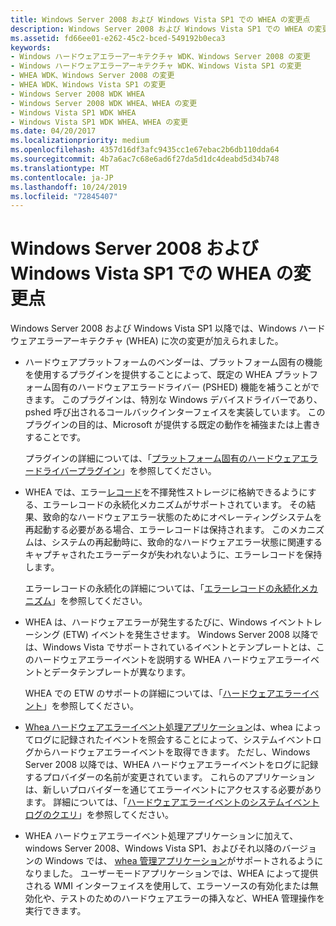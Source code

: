 ```yaml
---
title: Windows Server 2008 および Windows Vista SP1 での WHEA の変更点
description: Windows Server 2008 および Windows Vista SP1 での WHEA の変更点
ms.assetid: fd66ee01-e262-45c2-bced-549192b0eca3
keywords:
- Windows ハードウェアエラーアーキテクチャ WDK、Windows Server 2008 の変更
- Windows ハードウェアエラーアーキテクチャ WDK、Windows Vista SP1 の変更
- WHEA WDK、Windows Server 2008 の変更
- WHEA WDK、Windows Vista SP1 の変更
- Windows Server 2008 WDK WHEA
- Windows Server 2008 WDK WHEA、WHEA の変更
- Windows Vista SP1 WDK WHEA
- Windows Vista SP1 WDK WHEA、WHEA の変更
ms.date: 04/20/2017
ms.localizationpriority: medium
ms.openlocfilehash: 4357d16df3afc9435cc1e67ebac2b6db110dda64
ms.sourcegitcommit: 4b7a6ac7c68e6ad6f27da5d1dc4deabd5d34b748
ms.translationtype: MT
ms.contentlocale: ja-JP
ms.lasthandoff: 10/24/2019
ms.locfileid: "72845407"
---
```

# <a name="whea-changes-for-windows-server-2008-and-windows-vista-sp1"></a>Windows Server 2008 および Windows Vista SP1 での WHEA の変更点


Windows Server 2008 および Windows Vista SP1 以降では、Windows ハードウェアエラーアーキテクチャ (WHEA) に次の変更が加えられました。

-   ハードウェアプラットフォームのベンダーは、プラットフォーム固有の機能を使用するプラグインを提供することによって、既定の WHEA プラットフォーム固有のハードウェアエラードライバー (PSHED) 機能を補うことができます。 このプラグインは、特別な Windows デバイスドライバーであり、pshed 呼び出されるコールバックインターフェイスを実装しています。 このプラグインの目的は、Microsoft が提供する既定の動作を補強または上書きすることです。

    プラグインの詳細については、「[プラットフォーム固有のハードウェアエラードライバープラグイン](platform-specific-hardware-error-driver-plug-ins2.md)」を参照してください。

-   WHEA では、エラー[レコード](error-records.md)を不揮発性ストレージに格納できるようにする、エラーレコードの永続化メカニズムがサポートされています。 その結果、致命的なハードウェアエラー状態のためにオペレーティングシステムを再起動する必要がある場合、エラーレコードは保持されます。 このメカニズムは、システムの再起動時に、致命的なハードウェアエラー状態に関連するキャプチャされたエラーデータが失われないように、エラーレコードを保持します。

    エラーレコードの永続化の詳細については、「[エラーレコードの永続化メカニズム](error-record-persistence-mechanism.md)」を参照してください。

-   WHEA は、ハードウェアエラーが発生するたびに、Windows イベントトレーシング (ETW) イベントを発生させます。 Windows Server 2008 以降では、Windows Vista でサポートされているイベントとテンプレートとは、このハードウェアエラーイベントを説明する WHEA ハードウェアエラーイベントとデータテンプレートが異なります。

    WHEA での ETW のサポートの詳細については、「[ハードウェアエラーイベント](https://docs.microsoft.com/windows-hardware/drivers/ddi/_whea/)」を参照してください。

-   [Whea ハードウェアエラーイベント処理アプリケーション](whea-hardware-error-event-processing-applications.md)は、whea によってログに記録されたイベントを照会することによって、システムイベントログからハードウェアエラーイベントを取得できます。 ただし、Windows Server 2008 以降では、WHEA ハードウェアエラーイベントをログに記録するプロバイダーの名前が変更されています。 これらのアプリケーションは、新しいプロバイダーを通じてエラーイベントにアクセスする必要があります。 詳細については、「[ハードウェアエラーイベントのシステムイベントログのクエリ](querying-the-system-event-log-for-hardware-error-events.md)」を参照してください。

-   WHEA ハードウェアエラーイベント処理アプリケーションに加えて、windows Server 2008、Windows Vista SP1、およびそれ以降のバージョンの Windows では、 [whea 管理アプリケーション](whea-management-applications.md)がサポートされるようになりました。 ユーザーモードアプリケーションでは、WHEA によって提供される WMI インターフェイスを使用して、エラーソースの有効化または無効化や、テストのためのハードウェアエラーの挿入など、WHEA 管理操作を実行できます。

 

 




